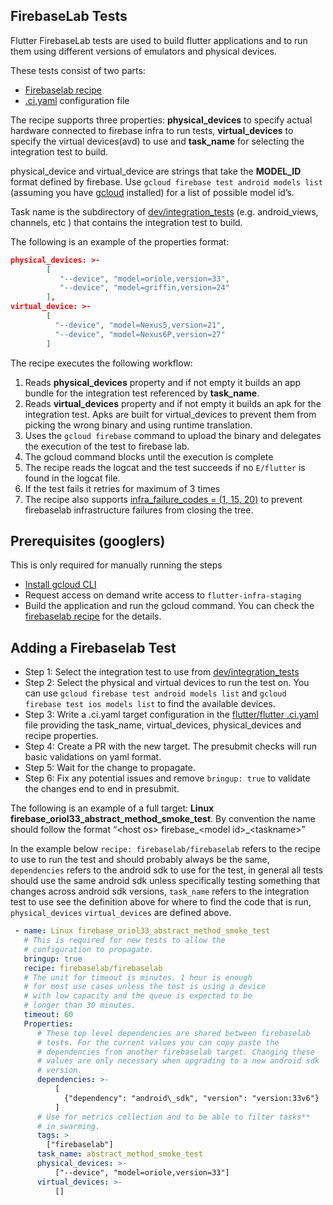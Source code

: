 ## FirebaseLab Tests

Flutter FirebaseLab tests are used to build flutter applications and to run them using different versions of emulators and physical devices.

These tests consist of two parts:

*   [Firebaselab recipe](https://flutter.googlesource.com/recipes/+/refs/heads/main/recipes/firebaselab/firebaselab.py)
*   [.ci.yaml](https://github.com/flutter/flutter/blob/master/.ci.yaml#L413) configuration file

The recipe supports three properties: **physical\_devices** to specify actual hardware connected to firebase infra to run tests, **virtual\_devices** to specify the virtual devices(avd) to use and **task\_name** for selecting the integration test to build.

physical\_device and virtual\_device are strings that take the **MODEL\_ID** format defined by firebase. Use `gcloud firebase test android models list` (assuming you have [gcloud](https://cloud.google.com/sdk/gcloud) installed) for a list of possible model id’s. 

Task name is the subdirectory of [dev/integration\_tests](https://github.com/flutter/flutter/tree/master/dev/integration_tests) (e.g. android\_views, channels, etc ) that contains the integration test to build.

The following is an example of the properties format:

```json
physical_devices: >-
        [
           "--device", "model=oriole,version=33",
           "--device", "model=griffin,version=24"
        ],
virtual_device: >-
        [
          "--device", "model=Nexus5,version=21",
          "--device", "model=Nexus6P,version=27"
        ]
```

The recipe executes the following workflow:



1. Reads **physical\_devices** property and if not empty it builds an app bundle for the integration test referenced by **task\_name**.
2. Reads **virtual\_devices** property and if not empty it builds an apk for the integration test. Apks are built for virtual\_devices to prevent them from picking the wrong binary and using runtime translation.
3. Uses the `gcloud firebase` command to upload the binary and delegates the execution of the test to firebase lab.
4. The gcloud command blocks until the execution is complete
5. The recipe reads the logcat and the test succeeds if no `E/flutter` is found in the logcat file.
6. If the test fails it retries for maximum of 3 times
7. The recipe also supports [infra\_failure\_codes = (1, 15, 20)](https://firebase.google.com/docs/test-lab/ios/command-line#script-exit-codes) to prevent firebaselab infrastructure failures from closing the tree.


## Prerequisites (googlers)

This is only required for manually running the steps

*   [Install gcloud CLI](https://cloud.google.com/sdk/docs/install)
*   Request access on demand write access to `flutter-infra-staging`
*   Build the application and run the gcloud command. You can check the [firebaselab recipe](https://flutter.googlesource.com/recipes/+/refs/heads/main/recipes/firebaselab/firebaselab.py) for the details.

## Adding a Firebaselab Test

*   Step 1: Select the integration test to use from [dev/integration\_tests](https://github.com/flutter/flutter/tree/master/dev/integration_tests)
*   Step 2: Select the physical and virtual devices to run the test on. You can use `gcloud firebase test android models list` and `gcloud firebase test ios models list` to find the available devices.
*   Step 3: Write a .ci.yaml target configuration in the [flutter/flutter .ci.yaml](https://github.com/flutter/flutter/blob/master/.ci.yaml) file providing the task\_name, virtual\_devices, physical\_devices and recipe properties.
*   Step 4: Create a PR with the new target. The presubmit checks will run basic validations on yaml format.
*   Step 5: Wait for the change to propagate.
*   Step 6: Fix any potential issues and remove `bringup: true` to validate the changes end to end in presubmit.

The following is an example of a full target: **Linux firebase_oriol33_abstract_method_smoke_test**. By convention the name should follow the format “&lt;host os> firebase\_&lt;model id>\_&lt;taskname>”  

In the example below `recipe: firebaselab/firebaselab` refers to the recipe to use to run the test and should probably always be the same, `dependencies` refers to the android sdk to use for the test, in general all tests should use the same android sdk unless specifically testing something that changes across android sdk versions, `task_name` refers to the integration test to use see the definition above for where to find the code that is run, `physical_devices` `virtual_devices` are defined above.

```yaml
 - name: Linux firebase_oriol33_abstract_method_smoke_test
   # This is required for new tests to allow the
   # configuration to propagate.
   bringup: true
   recipe: firebaselab/firebaselab
   # The unit for timeout is minutes. 1 hour is enough
   # for most use cases unless the test is using a device
   # with low capacity and the queue is expected to be
   # longer than 30 minutes.
   timeout: 60
   Properties:
      # These top level dependencies are shared between firebaselab
      # tests. For the current values you can copy paste the
      # dependencies from another firebaselab target. Changing these
      # values are only necessary when upgrading to a new android sdk
      # version.
      dependencies: >-
          [
            {"dependency": "android\_sdk", "version": "version:33v6"}
          ]
      # Use for metrics collection and to be able to filter tasks**
      # in swarming.
      tags: >
        ["firebaselab"]
      task_name: abstract_method_smoke_test
      physical_devices: >-
          ["--device", "model=oriole,version=33"]
      virtual_devices: >-
          []
```